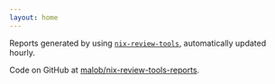 ```yaml
---
layout: home
---
```


Reports generated by using [`nix-review-tools`](https://github.com/nix-community/nix-review-tools), automatically updated hourly.

Code on GitHub at [malob/nix-review-tools-reports](https://github.com/malob/nix-review-tools-reports).
